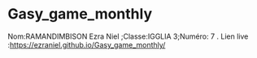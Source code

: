 # Gasy_game_monthly

Nom:RAMANDIMBISON Ezra Niel ;Classe:IGGLIA 3;Numéro: 7 .
Lien live :https://ezraniel.github.io/Gasy_game_monthly/
